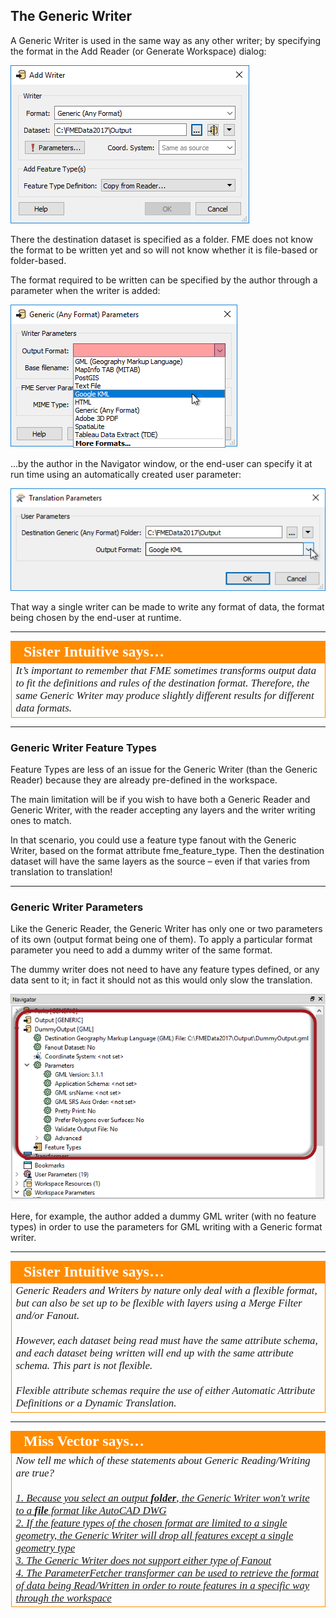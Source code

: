 ## The Generic Writer ##

A Generic Writer is used in the same way as any other writer; by specifying the format in the Add Reader (or Generate Workspace) dialog:

![](./Images/Img3.031.SettingGenericWriter.png)

There the destination dataset is specified as a folder. FME does not know the format to be written yet and so will not know whether it is file-based or folder-based. 

The format required to be written can be specified by the author through a parameter when the writer is added:

![](./Images/Img3.032.GenericWriterSetFormat.png)

...by the author in the Navigator window, or the end-user can specify it at run time using an automatically created user parameter:

![](./Images/Img3.033.GenericWriterUserParameter.png)

That way a single writer can be made to write any format of data, the format being chosen by the end-user at runtime.

---

<table style="border-spacing: 0px">
<tr>
<td style="vertical-align:middle;background-color:darkorange;border: 2px solid darkorange">
<i class="fa fa-quote-left fa-lg fa-pull-left fa-fw" style="color:white;padding-right: 12px;vertical-align:text-top"></i>
<span style="color:white;font-size:x-large;font-weight: bold;font-family:serif">Sister Intuitive says…</span>
</td>
</tr>

<tr>
<td style="border: 1px solid darkorange">
<span style="font-family:serif; font-style:italic; font-size:larger">
It’s important to remember that FME sometimes transforms output data to fit the definitions and rules of the destination format. Therefore, the same Generic Writer may produce slightly different results for different data formats.
</span>
</td>
</tr>
</table>

---

### Generic Writer Feature Types ###

Feature Types are less of an issue for the Generic Writer (than the Generic Reader) because they are already pre-defined in the workspace. 

The main limitation will be if you wish to have both a Generic Reader and Generic Writer, with the reader accepting any layers and the writer writing ones to match.

In that scenario, you could use a feature type fanout with the Generic Writer, based on the format attribute fme_feature_type. Then the destination dataset will have the same layers as the source – even if that varies from translation to translation!

---

### Generic Writer Parameters ###

Like the Generic Reader, the Generic Writer has only one or two parameters of its own (output format being one of them). To apply a particular format parameter you need to add a dummy writer of the same format.

The dummy writer does not need to have any feature types defined, or any data sent to it; in fact it should not as this would only slow the translation.

![](./Images/Img3.034.GenericWriterDummyWriter.png)

Here, for example, the author added a dummy GML writer (with no feature types) in order to use the parameters for GML writing with a Generic format writer.

---

<table style="border-spacing: 0px">
<tr>
<td style="vertical-align:middle;background-color:darkorange;border: 2px solid darkorange">
<i class="fa fa-quote-left fa-lg fa-pull-left fa-fw" style="color:white;padding-right: 12px;vertical-align:text-top"></i>
<span style="color:white;font-size:x-large;font-weight: bold;font-family:serif">Sister Intuitive says…</span>
</td>
</tr>

<tr>
<td style="border: 1px solid darkorange">
<span style="font-family:serif; font-style:italic; font-size:larger">
Generic Readers and Writers by nature only deal with a flexible format, but can also be set up to be flexible with layers using a Merge Filter and/or Fanout.
<br><br>However, each dataset being read must have the same attribute schema, and each dataset being written will end up with the same attribute schema. This part is not flexible.
<br><br>Flexible attribute schemas require the use of either Automatic Attribute Definitions or a Dynamic Translation.
</span>
</td>
</tr>
</table>

---

<table style="border-spacing: 0px">
<tr>
<td style="vertical-align:middle;background-color:darkorange;border: 2px solid darkorange">
<i class="fa fa-quote-left fa-lg fa-pull-left fa-fw" style="color:white;padding-right: 12px;vertical-align:text-top"></i>
<span style="color:white;font-size:x-large;font-weight: bold;font-family:serif">Miss Vector says…</span>
</td>
</tr>

<tr>
<td style="border: 1px solid darkorange">
<span style="font-family:serif; font-style:italic; font-size:larger">
Now tell me which of these statements about Generic Reading/Writing are true?
<br><br><a href="http://52.73.3.37/fmedatastreaming/Manual/QAResponse2017.fmw?chapter=14&question=2&answer=1&DestDataset_TEXTLINE=C%3A%5CFMEOutput%5CQAResponse.html">1. Because you select an output <strong>folder</strong>, the Generic Writer won't write to a <strong>file</strong> format like AutoCAD DWG</a>
<br><a href="http://52.73.3.37/fmedatastreaming/Manual/QAResponse2017.fmw?chapter=14&question=2&answer=2&DestDataset_TEXTLINE=C%3A%5CFMEOutput%5CQAResponse.html">2. If the feature types of the chosen format are limited to a single geometry, the Generic Writer will drop all features except a single geometry type</a>
<br><a href="http://52.73.3.37/fmedatastreaming/Manual/QAResponse2017.fmw?chapter=14&question=2&answer=3&DestDataset_TEXTLINE=C%3A%5CFMEOutput%5CQAResponse.html">3. The Generic Writer does not support either type of Fanout</a>
<br><a href="http://52.73.3.37/fmedatastreaming/Manual/QAResponse2017.fmw?chapter=14&question=2&answer=4&DestDataset_TEXTLINE=C%3A%5CFMEOutput%5CQAResponse.html">4. The ParameterFetcher transformer can be used to retrieve the format of data being Read/Written in order to route features in a specific way through the workspace</a>
</span>
</td>
</tr>
</table>